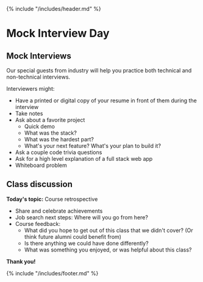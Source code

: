 {% include "/includes/header.md" %}

# Mock Interview Day

<!--## Question of the day-->

<!--During the Scrum Meeting, we'll go around the circle and everyone (including special guests!) will have **one minute** to answer the following prompt:-->

<!--* What's your favorite programming language? Why?<br/>
**OR**
* What's your favorite web technology? Why?-->

## Mock Interviews

Our special guests from industry will help you practice both technical and non-technical interviews.

Interviewers might:

* Have a printed or digital copy of your resume in front of them during the interview
* Take notes
* Ask about a favorite project
  * Quick demo
  * What was the stack?
  * What was the hardest part?
  * What's your next feature? What's your plan to build it?
* Ask a couple code trivia questions
* Ask for a high level explanation of a full stack web app
* Whiteboard problem

## Class discussion

**Today's topic:** Course retrospective

* Share and celebrate achievements
* Job search next steps: Where will you go from here?
* Course feedback:
  * What did you hope to get out of this class that we didn't cover? (Or think future alumni could benefit from)
  * Is there anything we could have done differently?
  * What was something you enjoyed, or was helpful about this class?

**Thank you!**

{% include "/includes/footer.md" %}
